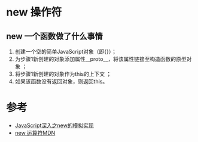# new 操作符

## new 一个函数做了什么事情
1. 创建一个空的简单JavaScript对象（即{}）；
2. 为步骤1新创建的对象添加属性__proto__，将该属性链接至构造函数的原型对象 ；
3. 将步骤1新创建的对象作为this的上下文 ；
4. 如果该函数没有返回对象，则返回this。


# 参考
- [JavaScript深入之new的模拟实现](https://github.com/mqyqingfeng/Blog/issues/13)
- [new 运算符MDN](https://developer.mozilla.org/zh-CN/docs/Web/JavaScript/Reference/Operators/new)

